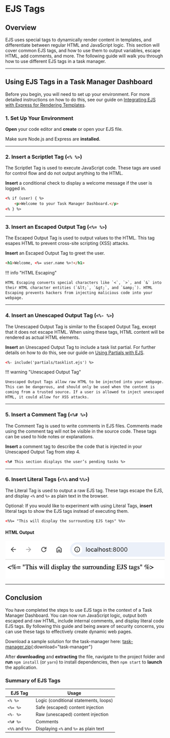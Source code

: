 # EJS Tags

## Overview

EJS uses special tags to dynamically render content in templates, and differentiate between regular HTML and JavaScript logic. This section will cover common EJS tags, and how to use them to output variables, escape HTML, add comments, and more. The following guide will walk you through how to use different EJS tags in a task manager.

---

## Using EJS Tags in a Task Manager Dashboard

Before you begin, you will need to set up your environment. For more detailed instructions on how to do this, see our guide on [Integrating EJS with Express for Rendering Templates](integration.md).

### 1. Set Up Your Environment

**Open** your code editor and **create** or open your EJS file.

Make sure Node.js and Express are **installed.**

---

### 2. **Insert** a Scriptlet Tag (`<% %>`)

The Scriptlet Tag is used to execute JavaScript code. These tags are used for control flow and do not output anything to the HTML.

**Insert** a conditional check to display a welcome message if the user is logged in.

```html
<% if (user) { %>
    <p>Welcome to your Task Manager Dashboard.</p>
<% } %>
```

---

### 3. **Insert** an Escaped Output Tag (`<%= %>`)

The Escaped Output Tag is used to output values to the HTML. This tag esapes HTML to prevent cross-site scripting (XSS) attacks.

**Insert** an Escaped Output Tag to greet the user.

```html
<h1>Welcome, <%= user.name %>!</h1>
```

!!! info "HTML Escaping"

    HTML Escaping converts special characters like `<`, `>`, and `&` into their HTML character entities (`&lt;`, `&gt;`, and `&amp;`). HTML Escaping prevents hackers from injecting malicious code into your webpage.

---

### 4. **Insert** an Unescaped Output Tag (`<%- %>`)

The Unescaped Output Tag is similar to the Escaped Output Tag, except that it does not escape HTML. When using these tags, HTML content will be rendered as actual HTML elements.

**Insert** an Unescaped Output Tag to include a task list partial. For further details on how to do this, see our guide on [Using Partials with EJS](partials.md).

```html
<%- include('partials/tasklist.ejs') %>
```

!!! warning "Unescaped Output Tag"

    Unescaped Output Tags allow raw HTML to be injected into your webpage. This can be dangerous, and should only be used when the content is coming from a trusted source. If a user is allowed to inject unescaped HTML, it could allow for XSS attacks.

---

### 5. **Insert** a Comment Tag (`<%# %>`)

The Comment Tag is used to write comments in EJS files. Comments made using the comment tag will not be visible in the source code. These tags can be used to hide notes or explanations.

**Insert** a comment tag to describe the code that is injected in your Unescaped Output Tag from step 4.

```html
<%# This section displays the user’s pending tasks %>
```

---

### 6. **Insert** Literal Tags (`<%%` and `%%>`)

The Literal Tag is used to output a raw EJS tag. These tags escape the EJS, and display `<%` and `%>` as plain text in the browser.

Optional: If you would like to experiment with using Literal Tags, **insert** literal tags to show the EJS tags instead of executing them.

```html
<%%= "This will display the surrounding EJS tags" %%>
```

#### HTML Output

![literal tag output screenshot](./images/literalTag.png "This image shows an example of using EJS literal tags")

---

## Conclusion

You have completed the steps to use EJS tags in the context of a Task Manager Dashboard. You can now run JavaScript logic, output both escaped and raw HTML, include internal comments, and display literal code EJS tags. By following this guide and being aware of security concerns, you can use these tags to effectively create dynamic web pages.

Download a sample solution for the task-manager here: [task-manager.zip](./assets/task-manager.zip){:download="task-manager"}

After **downloading** and **extracting** the file, navigate to the project folder and **run** `npm install` (or `yarn`) to install dependencies, then `npm start` to **launch** the application.

### Summary of EJS Tags

| EJS Tag         | Usage                                  |
| --------------- | -------------------------------------- |
| `<% %>`         | Logic (conditional statements, loops)  |
| `<%= %>`        | Safe (escaped) content injection       |
| `<%- %>`        | Raw (unescaped) content injection      |
| `<%# %>`        | Comments                               |
| `<%%` and `%%>` | Displaying `<%` and `%>` as plain text |